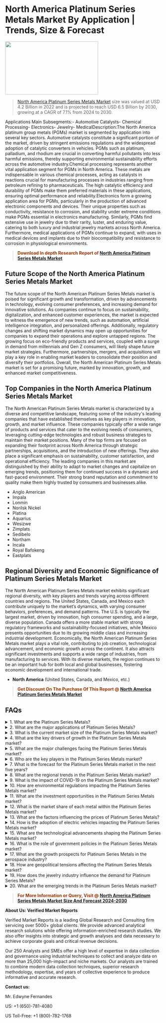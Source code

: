 <p><h1>North America Platinum Series Metals Market By Application | Trends, Size & Forecast</h1><p><img class="aligncenter size-medium wp-image-105565" src="https://ffe5etoiles.com/wp-content/uploads/2025/01/MST7-300x171.png" alt="" width="300" height="171" /></p><blockquote><p><a href="https://www.verifiedmarketreports.com/download-sample/?rid=597044&utm_source=Github-NA&utm_medium=377" target="_blank">North America Platinum Series Metals Market</a> size was valued at USD 4.2 Billion in 2022 and is projected to reach USD 6.5 Billion by 2030, growing at a CAGR of 7.1% from 2024 to 2030.</p></blockquote>Applications Main Subsegments:- Automotive Catalysts- Chemical Processing- Electronics- Jewelry- MedicalDescription:The North America platinum group metals (PGMs) market is segmented by application into several key sectors. Automotive catalysts constitute a significant portion of the market, driven by stringent emissions regulations and the widespread adoption of catalytic converters in vehicles. PGMs such as platinum, palladium, and rhodium are crucial in converting harmful pollutants into less harmful emissions, thereby supporting environmental sustainability efforts across the automotive industry.Chemical processing represents another vital application segment for PGMs in North America. These metals are indispensable in various chemical processes, acting as catalysts in reactions crucial for manufacturing processes in industries ranging from petroleum refining to pharmaceuticals. The high catalytic efficiency and durability of PGMs make them preferred materials in these applications, ensuring optimal performance and reliability.Electronics form a growing application area for PGMs, particularly in the production of advanced electronic components and devices. Their unique properties such as conductivity, resistance to corrosion, and stability under extreme conditions make PGMs essential in electronics manufacturing. Similarly, PGMs find extensive use in jewelry due to their rarity, luster, and enduring value, catering to both luxury and industrial jewelry markets across North America. Furthermore, medical applications of PGMs continue to expand, with uses in medical devices and implants due to their biocompatibility and resistance to corrosion in physiological environments.</p><blockquote><p><span style="color: #993300;"><strong>Download In depth Research Report of <a href="https://www.verifiedmarketreports.com/download-sample/?rid=597044&utm_source=Github-NA&utm_medium=377">North America Platinum Series Metals Market</a></strong></span></p></blockquote><h2>Future Scope of the North America Platinum Series Metals Market</h2><p>The future scope of the North American Platinum Series Metals market is poised for significant growth and transformation, driven by advancements in technology, evolving consumer preferences, and increasing demand for innovative solutions. As companies continue to focus on sustainability, digitalization, and enhanced customer experiences, the market is expected to witness the emergence of new trends, such as automation, artificial intelligence integration, and personalized offerings. Additionally, regulatory changes and shifting market dynamics may open up opportunities for companies to expand their operations and explore untapped regions. The growing focus on eco-friendly products and services, coupled with a surge in demand from millennials and Gen Z consumers, will likely shape future market strategies. Furthermore, partnerships, mergers, and acquisitions will play a key role in enabling market leaders to consolidate their position and diversify their portfolios. Overall, the North American Platinum Series Metals market is set for a promising future, marked by innovation, growth, and enhanced market competitiveness.</p><h2>Top Companies in the North America Platinum Series Metals Market</h2><p>The North American Platinum Series Metals market is characterized by a diverse and competitive landscape, featuring some of the industry's leading companies that have established themselves as key players in innovation, growth, and market influence. These companies typically offer a wide range of products and services that cater to the evolving needs of consumers, leveraging cutting-edge technologies and robust business strategies to maintain their market positions. Many of the top firms are focused on expanding their footprint across North America through strategic partnerships, acquisitions, and the introduction of new offerings. They also place a significant emphasis on sustainability, customer satisfaction, and operational efficiency. The leading companies in this market are distinguished by their ability to adapt to market changes and capitalize on emerging trends, positioning them for continued success in a dynamic and fast-paced environment. Their strong brand reputation and commitment to quality make them highly trusted by consumers and businesses alike.</p><p><ul><li>Anglo American </li><li> Impala </li><li> Lonmin </li><li> Norilsk Nickel </li><li> Platina </li><li> Aquarius </li><li> Wesizwe </li><li> Zimplats </li><li> Sedibelo </li><li> Northam </li><li> Incala </li><li> Royal Bafokeng </li><li> Eastplats</li></ul></p><h2>Regional Diversity and Economic Significance of Platinum Series Metals Market</h2><p>The North American Platinum Series Metals market exhibits significant regional diversity, with key players and trends varying across different countries and regions. The United States, Canada, and Mexico each contribute uniquely to the market’s dynamics, with varying consumer behaviors, preferences, and demand patterns. The U.S. is typically the largest market, driven by innovation, high consumer spending, and a large, diverse population. Canada offers a more stable market with strong regulatory frameworks and sustainability-focused initiatives, while Mexico presents opportunities due to its growing middle class and increasing industrial development. Economically, the North American Platinum Series Metals market plays a vital role, contributing to job creation, technological advancement, and economic growth across the continent. It also attracts significant investments and supports a wide range of industries, from manufacturing to services. With its diverse markets, the region continues to be an important hub for both local and global businesses, fostering economic development and international trade.</p><ul> <li><strong>North America</strong> (United States, Canada, and Mexico, etc.)</li></ul><blockquote><p><span style="color: #993300;"><strong>Get Discount On The Purchase Of This Report @ <a href="https://www.verifiedmarketreports.com/ask-for-discount/?rid=597044&utm_source=Github-NA&utm_medium=377">North America Platinum Series Metals Market</a></strong></span></p></blockquote><h2>FAQs</h2><p><details> <summary>1. What are the Platinum Series Metals?</div><div> </summary> <p>Platinum Series Metals refer to a group of precious metals that includes platinum, palladium, rhodium, ruthenium, iridium, and osmium.</p></details><details> <summary>2. What are the major applications of Platinum Series Metals?</div><div> </summary> <p>These metals are commonly used in catalytic converters, jewelry, electronics, and medical equipment.</p></details><details> <summary>3. What is the current market size of the Platinum Series Metals market?</div><div> </summary> <p>The global market for Platinum Series Metals is valued at approximately $30 billion.</p></details><details> <summary>4. What are the key drivers of growth in the Platinum Series Metals market?</div><div> </summary> <p>The increasing demand for catalytic converters and growth in the automotive industry are driving the growth of the Platinum Series Metals market.</p></details><details> <summary>5. What are the major challenges facing the Platinum Series Metals market?</div><div> </summary> <p>Fluctuating prices of precious metals and supply chain disruptions are some of the major challenges in the Platinum Series Metals market.</p></details><details> <summary>6. Who are the key players in the Platinum Series Metals market?</div><div> </summary> <p>Some of the major companies operating in the Platinum Series Metals market include Anglo American Platinum, Norilsk Nickel, and Impala Platinum Holdings.</p></details><details> <summary>7. What is the forecast for the Platinum Series Metals market in the next five years?</div><div> </summary> <p>The market is expected to grow at a CAGR of 4.5% from 2021 to 2026.</p></details><details> <summary>8. What are the regional trends in the Platinum Series Metals market?</div><div> </summary> <p>The Asia-Pacific region is expected to witness the fastest growth in the Platinum Series Metals market, driven by rising industrialization and urbanization.</p></details><details> <summary>9. What is the impact of COVID-19 on the Platinum Series Metals market?</div><div> </summary> <p>The market experienced a temporary slowdown due to the pandemic, but it has shown resilience and is recovering gradually.</p></details><details> <summary>10. How are environmental regulations impacting the Platinum Series Metals market?</div><div> </summary> <p>Stringent emissions standards and environmental regulations are increasing the demand for catalytic converters, thereby positively impacting the Platinum Series Metals market.</p></details><details> <summary>11. What are the investment opportunities in the Platinum Series Metals market?</div><div> </summary> <p>Investment opportunities exist in mining operations, recycling technologies, and innovative applications of Platinum Series Metals in new industries.</p></details><details> <summary>12. What is the market share of each metal within the Platinum Series Metals market?</div><div> </summary> <p>Platinum holds the largest market share, followed by palladium and rhodium.</p></details><details> <summary>13. What are the factors influencing the prices of Platinum Series Metals?</div><div> </summary> <p>Factors such as supply-demand dynamics, geopolitical tensions, and macroeconomic conditions impact the prices of these metals.</p></details><details> <summary>14. How is the adoption of electric vehicles impacting the Platinum Series Metals market?</div><div> </summary> <p>The growing adoption of electric vehicles is expected to reduce the demand for platinum and palladium in catalytic converters, but increase the demand for these metals in batteries and fuel cells.</p></details><details> <summary>15. What are the technological advancements shaping the Platinum Series Metals market?</div><div> </summary> <p>New refining techniques, recycling technologies, and innovative applications in the hydrogen economy are driving the technological advancements in this market.</p></details><details> <summary>16. What is the role of government policies in the Platinum Series Metals market?</div><div> </summary> <p>Government policies related to emissions control, mining regulations, and trade tariffs significantly influence the Platinum Series Metals market.</p></details><details> <summary>17. What are the growth prospects for Platinum Series Metals in the aerospace industry?</div><div> </summary> <p>The aerospace industry is expected to create opportunities for the use of Platinum Series Metals in aircraft engines and components.</p></details><details> <summary>18. How are geopolitical tensions affecting the Platinum Series Metals market?</div><div> </summary> <p>Geopolitical tensions can impact the supply and pricing of these metals, especially for those sourced from politically unstable regions.</p></details><details> <summary>19. How does the jewelry industry influence the demand for Platinum Series Metals?</div><div> </summary> <p>The jewelry industry is a significant consumer of platinum and palladium, driving demand for these metals in the market.</p></details><details> <summary>20. What are the emerging trends in the Platinum Series Metals market?</div><div> </summary> <p>Emerging trends include the development of sustainable mining practices, the rise of urban mining, and the increasing use of Platinum Series Metals in green technologies.</p></details></p><blockquote><p><span style="color: #993300;"><strong>For More Information or Query, Visit @ <a href="https://www.verifiedmarketreports.com/product/platinum-series-metals-market/">North America Platinum Series Metals Market Size And Forecast 2024-2030</a></strong></span></p></blockquote><p><strong>About Us: Verified Market Reports</strong></p><p>Verified Market Reports is a leading Global Research and Consulting firm servicing over 5000+ global clients. We provide advanced analytical research solutions while offering information-enriched research studies. We also offer insights into strategic and growth analyses and data necessary to achieve corporate goals and critical revenue decisions.</p><p>Our 250 Analysts and SMEs offer a high level of expertise in data collection and governance using industrial techniques to collect and analyze data on more than 25,000 high-impact and niche markets. Our analysts are trained to combine modern data collection techniques, superior research methodology, expertise, and years of collective experience to produce informative and accurate research.</p><p><strong>Contact us:</strong></p><p>Mr. Edwyne Fernandes</p><p>US: +1 (650)-781-4080</p><p>US Toll-Free: +1 (800)-782-1768</p>

